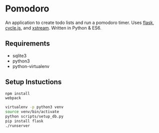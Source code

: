 # Pomodoro
An application to create todo lists and run a pomodoro timer. Uses [flask](http://flask.pocoo.org/), [cycle.js](http://cycle.js.org/), and [xstream](https://github.com/staltz/xstream). Written in Python & ES6.

## Requirements
  * sqlite3
  * python3
  * python-virtualenv
  
## Setup Instuctions
  ```bash
  npm install
  webpack

  virtualenv -p python3 venv
  source venv/bin/activate
  python scripts/setup_db.py
  pip install flask
  ./runserver
  ```
